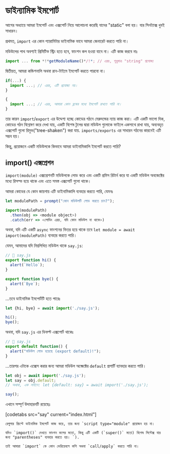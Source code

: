 # ডাইন্যামিক ইমপোর্ট

আগের অধ্যায়ে আমরা ইমপোর্ট এবং এক্সপোর্ট নিয়ে আলোচনা করেছি যাদের "static" বলা হয়। যার সিনট্যাক্স খুবই সাধারন। 

প্রথমত, `import` এর কোন প্যারামিটার ডাইনামিক ভাবে আমরা জেনারেট করতে পারি না। 

মডিউলের পাথ অবশ্যই প্রিমিটিভ স্ট্রিং হতে হবে, ফাংশন কল হওয়া যাবে না। এটি কাজ করবে নাঃ 

```js
import ... from *!*getModuleName()*/!*; // এরর, শুধুমাত্র "string" প্রযোজ্য
```

দ্বিতীয়ত, আমরা কন্ডিশনালি অথবা রান-টাইমে ইমপোর্ট করতে পারবো না।

```js
if(...) {
  import ...; // এরর, এটি প্রযোজ্য নয়।
}

{
  import ...; // এরর, আমারা কোন ব্লকের মধ্যে ইমপোর্ট রাখতে পারি না। 
}
```

তার কারন `import`/`export` এর উদ্দেশ্য হচ্ছে কোডের গঠনে মেরুদন্ডের ন্যায় কাজ করা। এটি একটি ভালো দিক, কোডের গঠন বিশ্লেষণ করে দেখা যায়, একটি বিশেষ টুলের দ্বারা মডিউল গুলোকে ফাইলে একসাথে রাখা যায়, অব্যবহৃত এক্সপোর্ট গুলো রিমুভ("tree-shaken") করা যায়. `imports/exports` এর সাধারন গঠনের কারনেই এটি সম্ভব হয়।

কিন্তু, প্রয়োজনে একটি মডিউলকে কিভাবে আমরা ডাইনামিকালি ইমপোর্ট করতে পারি? 

## import() এক্সপ্রেশন 

`import(module)` এক্সপ্রেশনটি মডিউলকে লোড করে এবং একটি প্রমিস রিটার্ন করে যা একটি মডিউল অবজেক্টের মধ্যে রিসল্ভ হয়ে থাকে এবং এতে সমস্ত এক্সপোর্ট গুলো থাকে। 

আমরা কোডের যে কোন জায়গায় এটি ডাইনামিকালি ব্যবহার করতে পারি, যেমনঃ 

```js
let modulePath = prompt("কোন মডিউলটি লোড করতে চান?");

import(modulePath)
  .then(obj => <module object>)
  .catch(err => <লোডিং এরর, যদি কোন মডিউল না থাকে>)
```

অথবা, যদি এটি একটি `async` ফাংশনের ভিতর হয়ে থাকে তবে  `let module = await import(modulePath)` ব্যবহার করতে পারি। 

যেমন, আমাদের যদি নিম্নলিখিত মডিউল থাকে `say.js`: 

```js
// 📁 say.js
export function hi() {
  alert(`Hello`);
}

export function bye() {
  alert(`Bye`);
}
```

...তবে ডাইনামিক ইমপোর্টটি হতে পারেঃ 

```js
let {hi, bye} = await import('./say.js');

hi();
bye();
```

অথবা, যদি `say.js` এর ডিফল্ট এক্সপোর্ট থাকেঃ 

```js
// 📁 say.js
export default function() {
  alert("মডিউল লোড হয়েছে (export default)!");
}
```

...তারপর এটাকে এক্সেস করার জন্য আমরা মডিউল অব্জেক্টের `default` প্রপার্টি ব্যাবহার করতে পারি। 

```js
let obj = await import('./say.js');
let say = obj.default;
// অথাবা, এক লাইনে: let {default: say} = await import('./say.js');

say();
```

এখানে সম্পূর্ণ উদাহারনটি রয়েছেঃ

[codetabs src="say" current="index.html"]

```smart
রেগুলার স্ক্রিপ্টে ডাইনামিক ইমপোর্ট কাজ করে, তার জন্য `script type="module" প্রয়োজন হয় না।
```

```smart
যদিও `import()` দেখতে ফাংশন কলের মতো, কিন্তু এটি একটি (`super()` মতো) বিশেষ সিন্টেক্স যার জন্য "parentheses" ব্যবহার করতে হয়। `).

তাই আমারা `import` কে কোন ভেরিয়েবলে কপি অথবা `call/apply` করতে পারি না।
```
